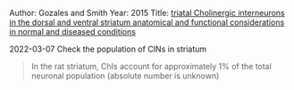 Author: Gozales and Smith
Year: 2015
Title: [triatal Cholinergic interneurons in the dorsal and ventral striatum anatomical and functional considerations in normal and diseased conditions](../8_Resources/Articles/Gonzales%20and%20Smith_2015_Striatal%20Cholinergic%20interneurons%20in%20the%20dorsal%20and%20ventral%20striatum%20anatomical%20and%20functional%20considerations%20in%20normal%20and%20diseased%20conditions.pdf)

2022-03-07
Check the population of CINs in striatum

> In the rat striatum, ChIs account for approximately 1% of the total neuronal population (absolute number is unknown)